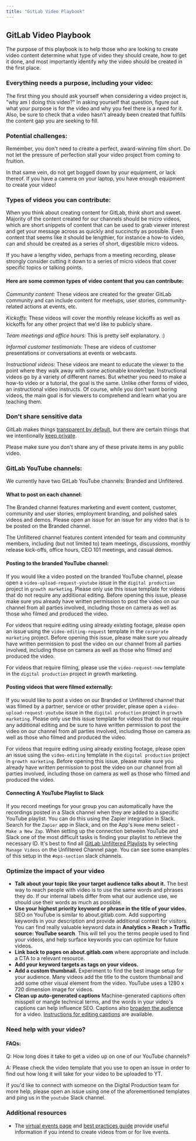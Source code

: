 ```yaml
---
title: "GitLab Video Playbook"
---
```

## GitLab Video Playbook

The purpose of this playbook is to help those who are looking to create video content determine what type of video they should create, how to get it done, and most importantly identify *why* the video should be created in the first place.

### Everything needs a purpose, including your video:

The first thing you should ask yourself when considering a video project is, "why am I doing this video?" In asking yourself that question, figure out what your purpose is for the video and why you feel there is a need for it. Also, be sure to check that a video hasn't already been created that fulfills the content gap you are seeking to fill.

### Potential challenges:

Remember, you don't need to create a perfect, award-winning film short. Do not let the pressure of perfection stall your video project from coming to fruition.

In that same vein, do not get bogged down by your equipment, or lack thereof. If you have a camera on your laptop, you have enough equipment to create your video!

### Types of videos you can contribute:

When you think about creating content for GitLab, think short and sweet. Majority of the content created for our channels should be micro videos, which are short snippets of content that can be used to grab viewer interest and get your message across as quickly and succinctly as possible. Even content that seems like it should be lengthier, for instance a how-to video, can and should be created as a series of short, digestible micro videos.

If you have a lengthy video, perhaps from a meeting recording, please strongly consider cutting it down to a series of micro videos that cover specific topics or talking points.

#### Here are some common types of video content that you can contribute:

*Community content:* These videos are created for the greater GitLab community and can include content for meetups, user stories, community-related actions at events, etc.

*Kickoffs:* These videos will cover the monthly release kickoffs as well as kickoffs for any other project that we'd like to publicly share.

*Team meetings and office hours:* This is pretty self explanatory. :)

*Informal customer testimonials:* These are videos of customer presentations or conversations at events or webcasts.

*Instructional videos:* These videos are meant to educate the viewer to the point where they walk away with some actionable knowledge. Instructional videos go by a variety of different names. But whether you need to make a how-to video or a tutorial, the goal is the same. Unlike other forms of video, an instructional video instructs. Of course, while you don’t want boring videos, the main goal is for viewers to comprehend and learn what you are teaching them.

### Don't share sensitive data

GitLab makes things [transparent by default](/handbook/values/#transparency), but there are certain things that we intentionally [keep private](/handbook/communication/confidentiality-levels/#not-public).

Please make sure you don't share any of these private items in any public video.

### GitLab YouTube channels:

We currently have two GitLab YouTube channels: Branded and Unfiltered.

#### What to post on each channel:

The Branded channel features marketing and event content, customer, community and user stories, employment branding, and polished sales videos and demos. Please open an issue for an issue for any video that is to be posted on the Branded channel.

The Unfiltered channel features content intended for team and community members, including (but not limited to) team meetings, discussions, monthly release kick-offs, office hours, CEO 101 meetings, and casual demos.

#### Posting to the branded YouTube channel:

If you would like a video posted on the branded YouTube channel, please open a  `video-upload-request-youtube` issue in the `digital production` project in `growth marketing`. Please only use this issue template for videos that do not require any additional editing. Before opening this issue, please make sure you already have written permission to post the video on our channel from all parties involved, including those on camera as well as those who filmed and produced the video.

For videos that require editing using already existing footage, please open an issue using the `video-editing-request` template in the `corporate marketing` project. Before opening this issue, please make sure you already have written permission to post the video on our channel from all parties involved, including those on camera as well as those who filmed and produced the video.

For videos that require filming, please use the `video-request-new` template in the `digital production` project in growth marketing.

#### Posting videos that were filmed externally:

If you would like to post a video on our Branded or Unfiltered channel that was filmed by a partner, service or other provider, please open a `video-upload-request-youtube` issue in the `digital production` project in `growth marketing`. Please only use this issue template for videos that do not require any additional editing and be sure to have written permission to post the video on our channel from all parties involved, including those on camera as well as those who filmed and produced the video.

For videos that require editing using already existing footage, please open an issue using the `video-editing` template in the `digital production` project in `growth marketing`. Before opening this issue, please make sure you already have written permission to post the video on our channel from all parties involved, including those on camera as well as those who filmed and produced the video.

#### Connecting A YouTube Playlist to Slack

If you record meetings for your group you can automatically have the recordings posted in a Slack channel when they are added to a specific YouTube playlist. You can do this using the Zapier integration in Slack. Search for the `Zapier` app in Slack, and on the App's `Home` menu select - `Make a New Zap`. When setting up the connection between YouTube and Slack one of the most difficult tasks is finding your playlist to retrieve the necessary ID. It's best to find all [GitLab Unfiltered Playlists](https://studio.youtube.com/channel/UCMtZ0sc1HHNtGGWZFDRTh5A/playlists) by selecting `Manage Videos` on the Unfiltered Channel page. You can see some examples of this setup in the `#ops-section` slack channels.

### Optimize the impact of your video

- **Talk about your topic like your target audience talks about it.** The best way to reach people with video is to use the same words and phrases they do. If our internal labels differ from what our audience use, we should use their words as much as possible.
- **Use your highest priority keyword or phrase in the title of your video.** SEO on YouTube is similar to about.gitlab.com.  Add supporting keywords in your description and provide additional context for visitors. You can find really valuable keyword data in **Analytics > Reach > Traffic source: YouTube search**. This will tell you the terms people used to find your videos, and help surface keywords you can optimize for future videos.
- **Link back to pages on about.gitlab.com** where appropriate and include a CTA to a relevant resource.
- **Add your keyword targets as tags on your videos.**
- **Add a custom thumbnail.** Experiment to find the best image setup for your audience. Many videos add the title to the custom thumbnail and add some other visual element from the video. YouTube uses a 1280 x 720 dimension image for videos.
- **Clean up auto-generated captions** Machine-generated captions often misspell or mangle technical terms, and the words in your video's captions can help influence SEO. Captions also [broaden the audience](https://www.boia.org/blog/youtube-closed-captioning-for-accessibility-why-and-how) for a video. [Instructions for editing captions](https://support.google.com/youtube/answer/2734705) are available.

### Need help with your video?

#### FAQs:

Q: How long does it take to get a video up on one of our YouTube channels?

A: Please check the video template that you use to open an issue in order to find out how long it will take for your video to be uploaded to YT.

If you'd like to connect with someone on the Digital Production team for more help, please open an issue using one of the aforementioned templates and ping us in the `youtube` Slack channel.

### Additional resources

- The [virtual events page](https://about.gitlab.com/handbook/marketing/virtual-events/) and [best practices guide](https://about.gitlab.com/handbook/marketing/virtual-events/#best-practices) provide useful information if you intend to create videos from or for live events.
